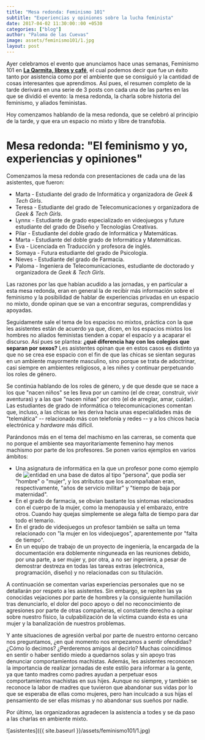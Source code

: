 ```yaml
---
title: "Mesa redonda: Feminismo 101"
subtitle: "Experiencias y opiniones sobre la lucha feminista"
date: 2017-04-02 11:30:00::00 +0530
categories: ["blog"]
author: "Paloma de las Cuevas"
image: assets/feminismo101/1.jpg
layout: post
---
```


Ayer celebramos el evento que anunciamos hace unas semanas, Feminismo 101 en [__La Qarmita, libros y café__](https://twitter.com/LAQARMITA), el cual podemos decir que fue un éxito tanto por asistencia como por el ambiente que se consiguió y la cantidad de cosas interesantes que aprendimos. Así pues, el resumen completo de la tarde derivará en una serie de 3 posts con cada una de las partes en las que se dividió el evento: la mesa redonda, la charla sobre historia del feminismo, y aliados feministas.

Hoy comenzamos hablando de la mesa redonda, que se celebró al principio de la tarde, y que era un espacio no mixto y libre de transfobia.

# Mesa redonda: "El feminismo y yo, experiencias y opiniones"

Comenzamos la mesa redonda con presentaciones de cada una de las asistentes, que fueron:

* Marta - Estudiante del grado de Informática y organizadora de _Geek & Tech Girls_.
* Teresa - Estudiante del grado de Telecomunicaciones y organizadora de _Geek & Tech Girls_.
* Lynnx - Estudiante de grado especializado en videojuegos y future estudiante del grado de Diseño y Tecnologías Creativas.
* Pilar - Estudiante del doble grado de Informática y Matemáticas.
* Marta - Estudiante del doble grado de Informática y Matemáticas.
* Eva - Licenciada en Traducción y profesora de inglés.
* Somaya - Futura estudiante del grado de Psicología.
* Nieves - Estudiante del grado de Farmacia.
* Paloma - Ingeniera de Telecomunicaciones, estudiante de doctorado y organizadora de _Geek & Tech Girls_.

Las razones por las que habían acudido a las jornadas, y en particular a esta mesa redonda, eran en general la de recibir más información sobre el feminismo y la posibilidad de hablar de experiencias privadas en un espacio no mixto, donde opinan que se van a encontrar seguras, comprendidas y apoyadas.

Seguidamente sale el tema de los espacios no mixtos, práctica con la que les asistentes están de acuerdo ya que, dicen, en los espacios mixtos los hombres no aliados feministas tienden a copar el espacio y a acaparar el discurso. Así pues se plantea: __¿qué diferencia hay con los colegios que separan por sexos?__ Les asistentes opinan que en estos casos es distinto ya que no se crea ese espacio con el fin de que las chicas se sientan seguras en un ambiente mayormente masculino, sino porque se trata de adoctrinar, casi siempre en ambientes religiosos, a les niñes y continuar perpetuando los roles de género.

Se continúa hablando de los roles de género, y de que desde que se nace a los que "nacen niños" se les lleva por un camino (el de crear, construir, vivir aventuras) y a las que "nacen niñas" por otro (el de arreglar, amar, cuidar). Las estudiantes de grado de informática o telecomunicaciones comentan que, incluso, a las chicas se les deriva hacia unas especialidades más de "telemática" -- relacionado más con telefonía y redes -- y a los chicos hacia electrónica y _hardware_ más difícil.

Parándonos más en el tema del machismo en las carreras, se comenta que no porque el ambiente sea mayoritariamente femenino hay menos machismo por parte de los profesores. Se ponen varios ejemplos en varios ámbitos:
* Una asignatura de informática en la que un profesor pone como ejemplo de ![entidad en una base de datos](https://es.wikipedia.org/wiki/Modelo_entidad-relaci%C3%B3n#Entidad) al tipo "persona", que podía ser "hombre" o "mujer", y los atributos que los acompañaban eran, respectivamente, "años de servicio militar" y "tiempo de baja por maternidad".
* En el grado de farmacia, se obvian bastante los síntomas relacionados con el cuerpo de la mujer, como la menopausia y el embarazo, entre otros. Cuando hay quejas simplemente se alega falta de tiempo para dar todo el temario.
* En el grado de videojuegos un profesor también se salta un tema relacionado con "la mujer en los videojuegos", aparentemente por "falta de tiempo".
* En un equipo de trabajo de un proyecto de ingeniería, la encargada de la documentación era doblemente ninguneada en las reuniones debido, por una parte, a ser mujer y, por otra, a no ser ingeniera, a pesar de demostrar destreza en todas las tareas extras (electrónica, programación, diseño) y no relacionadas con su titulación.

A continuación se comentan varias experiencias personales que no se detallarán por respeto a les asistentes. Sin embargo, se repiten las ya conocidas vejaciones por parte de hombres y la consiguiente humillación tras denunciarlo, el dolor del poco apoyo o del no reconocimiento de agresiones por parte de otras compañeras, el constante derecho a opinar sobre nuestro físico, la culpabilización de la víctima cuando ésta es una mujer y la banalización de nuestros problemas.

Y ante situaciones de agresión verbal por parte de nuestro entorno cercano nos preguntamos, ¿en qué momento nos empezamos a sentir ofendidas? ¿Cómo lo decimos? ¿Perderemos amigos al decirlo? Muchas coincidimos en sentir o haber sentido miedo a quedarnos solas y sin apoyo tras denunciar comportamientos machistas. Además, les asistentes reconocen la importancia de realizar jornadas de este estilo para informar a la gente, ya que tanto madres como padres ayudan a perpetuar esos comportamientos machistas en sus hijes. Aunque no siempre, y también se reconoce la labor de madres que tuvieron que abandonar sus vidas por lo que se esperaba de ellas como mujeres, pero han inculcado a sus hijas el pensamiento de ser ellas mismas y no abandonar sus sueños por nadie.

Por último, las organizadoras agradecen la asistencia a todes y se da paso a las charlas en ambiente mixto.

![asistentes]({{ site.baseurl }}/assets/feminismo101/1.jpg)
